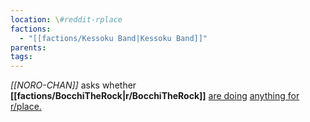 ```yaml
---
location: \#reddit-rplace
factions:
  - "[[factions/Kessoku Band|Kessoku Band]]"
parents: 
tags: 
---
```

*[[NORO-CHAN]]* asks whether **[[factions/BocchiTheRock|r/BocchiTheRock]]** [are doing](https://discord.com/channels/1093664259273130084/1131230952119615600/1131580414641848382) [anything for r/place.](https://discord.com/channels/1093664259273130084/1131230952119615600/1131580464067510382)
